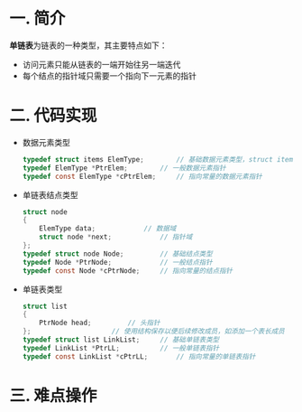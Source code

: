 # 一. 简介

**单链表**为链表的一种类型，其主要特点如下：

- 访问元素只能从链表的一端开始往另一端迭代
- 每个结点的指针域只需要一个指向下一元素的指针



# 二. 代码实现

- 数据元素类型

  ```c
  typedef struct items ElemType;		// 基础数据元素类型，struct items自行定义
  typedef ElemType *PtrElem;		// 一般数据元素指针
  typedef const ElemType *cPtrElem;		// 指向常量的数据元素指针
  ```

- 单链表结点类型

  ```c
  struct node
  {
      ElemType data;			// 数据域
      struct node *next;			// 指针域
  };
  typedef struct node Node;			// 基础结点类型
  typedef Node *PtrNode;			// 一般结点指针
  typedef const Node *cPtrNode;		// 指向常量的结点指针
  ```

- 单链表类型

  ```c
  struct list
  {
      PtrNode head;			// 头指针
  };					// 使用结构保存以便后续修改成员，如添加一个表长成员
  typedef struct list LinkList;		// 基础单链表类型
  typedef LinkList *PtrLL;			// 一般单链表指针
  typedef const LinkList *cPtrLL;		// 指向常量的单链表指针 
  ```
  



# 三. 难点操作

